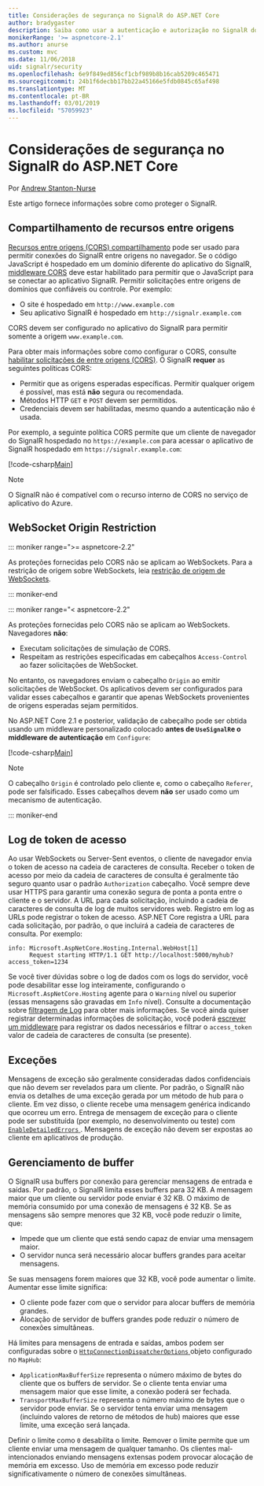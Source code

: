 ```yaml
---
title: Considerações de segurança no SignalR do ASP.NET Core
author: bradygaster
description: Saiba como usar a autenticação e autorização no SignalR do ASP.NET Core.
monikerRange: '>= aspnetcore-2.1'
ms.author: anurse
ms.custom: mvc
ms.date: 11/06/2018
uid: signalr/security
ms.openlocfilehash: 6e9f849ed856cf1cbf989b8b16cab5209c465471
ms.sourcegitcommit: 24b1f6decbb17bb22a45166e5fdb0845c65af498
ms.translationtype: MT
ms.contentlocale: pt-BR
ms.lasthandoff: 03/01/2019
ms.locfileid: "57059923"
---
```

# <a name="security-considerations-in-aspnet-core-signalr"></a>Considerações de segurança no SignalR do ASP.NET Core

Por [Andrew Stanton-Nurse](https://twitter.com/anurse)

Este artigo fornece informações sobre como proteger o SignalR.

## <a name="cross-origin-resource-sharing"></a>Compartilhamento de recursos entre origens

[Recursos entre origens (CORS) compartilhamento](https://www.w3.org/TR/cors/) pode ser usado para permitir conexões do SignalR entre origens no navegador. Se o código JavaScript é hospedado em um domínio diferente do aplicativo do SignalR, [middleware CORS](xref:security/cors) deve estar habilitado para permitir que o JavaScript para se conectar ao aplicativo SignalR. Permitir solicitações entre origens de domínios que confiáveis ou controle. Por exemplo:

* O site é hospedado em `http://www.example.com`
* Seu aplicativo SignalR é hospedado em `http://signalr.example.com`

CORS devem ser configurado no aplicativo do SignalR para permitir somente a origem `www.example.com`.

Para obter mais informações sobre como configurar o CORS, consulte [habilitar solicitações de entre origens (CORS)](xref:security/cors). O SignalR **requer** as seguintes políticas CORS:

* Permitir que as origens esperadas específicas. Permitir qualquer origem é possível, mas está **não** segura ou recomendada.
* Métodos HTTP `GET` e `POST` devem ser permitidos.
* Credenciais devem ser habilitadas, mesmo quando a autenticação não é usada.

Por exemplo, a seguinte política CORS permite que um cliente de navegador do SignalR hospedado no `https://example.com` para acessar o aplicativo de SignalR hospedado em `https://signalr.example.com`:

[!code-csharp[Main](security/sample/Startup.cs?name=snippet1)]

> [!NOTE]
> O SignalR não é compatível com o recurso interno de CORS no serviço de aplicativo do Azure.

## <a name="websocket-origin-restriction"></a>WebSocket Origin Restriction

::: moniker range=">= aspnetcore-2.2"

As proteções fornecidas pelo CORS não se aplicam ao WebSockets. Para a restrição de origem sobre WebSockets, leia [restrição de origem de WebSockets](xref:fundamentals/websockets#websocket-origin-restriction).

::: moniker-end

::: moniker range="< aspnetcore-2.2"

As proteções fornecidas pelo CORS não se aplicam ao WebSockets. Navegadores **não**:

* Executam solicitações de simulação de CORS.
* Respeitam as restrições especificadas em cabeçalhos `Access-Control` ao fazer solicitações de WebSocket.

No entanto, os navegadores enviam o cabeçalho `Origin` ao emitir solicitações de WebSocket. Os aplicativos devem ser configurados para validar esses cabeçalhos e garantir que apenas WebSockets provenientes de origens esperadas sejam permitidos.

No ASP.NET Core 2.1 e posterior, validação de cabeçalho pode ser obtida usando um middleware personalizado colocado **antes de `UseSignalR`e o middleware de autenticação** em `Configure`:

[!code-csharp[Main](security/sample/Startup.cs?name=snippet2)]

> [!NOTE]
> O cabeçalho `Origin` é controlado pelo cliente e, como o cabeçalho `Referer`, pode ser falsificado. Esses cabeçalhos devem **não** ser usado como um mecanismo de autenticação.

::: moniker-end

## <a name="access-token-logging"></a>Log de token de acesso

Ao usar WebSockets ou Server-Sent eventos, o cliente de navegador envia o token de acesso na cadeia de caracteres de consulta. Receber o token de acesso por meio da cadeia de caracteres de consulta é geralmente tão seguro quanto usar o padrão `Authorization` cabeçalho. Você sempre deve usar HTTPS para garantir uma conexão segura de ponta a ponta entre o cliente e o servidor. A URL para cada solicitação, incluindo a cadeia de caracteres de consulta de log de muitos servidores web. Registro em log as URLs pode registrar o token de acesso. ASP.NET Core registra a URL para cada solicitação, por padrão, o que incluirá a cadeia de caracteres de consulta. Por exemplo:

```
info: Microsoft.AspNetCore.Hosting.Internal.WebHost[1]
      Request starting HTTP/1.1 GET http://localhost:5000/myhub?access_token=1234
```

Se você tiver dúvidas sobre o log de dados com os logs do servidor, você pode desabilitar esse log inteiramente, configurando o `Microsoft.AspNetCore.Hosting` agente para o `Warning` nível ou superior (essas mensagens são gravadas em `Info` nível). Consulte a documentação sobre [filtragem de Log](xref:fundamentals/logging/index#log-filtering) para obter mais informações. Se você ainda quiser registrar determinadas informações de solicitação, você poderá [escrever um middleware](xref:fundamentals/middleware/write) para registrar os dados necessários e filtrar o `access_token` valor de cadeia de caracteres de consulta (se presente).

## <a name="exceptions"></a>Exceções

Mensagens de exceção são geralmente consideradas dados confidenciais que não devem ser revelados para um cliente. Por padrão, o SignalR não envia os detalhes de uma exceção gerada por um método de hub para o cliente. Em vez disso, o cliente recebe uma mensagem genérica indicando que ocorreu um erro. Entrega de mensagem de exceção para o cliente pode ser substituída (por exemplo, no desenvolvimento ou teste) com [ `EnableDetailedErrors` ](xref:signalr/configuration#configure-server-options). Mensagens de exceção não devem ser expostas ao cliente em aplicativos de produção.

## <a name="buffer-management"></a>Gerenciamento de buffer

O SignalR usa buffers por conexão para gerenciar mensagens de entrada e saídas. Por padrão, o SignalR limita esses buffers para 32 KB. A mensagem maior que um cliente ou servidor pode enviar é 32 KB. O máximo de memória consumido por uma conexão de mensagens é 32 KB. Se as mensagens são sempre menores que 32 KB, você pode reduzir o limite, que:

* Impede que um cliente que está sendo capaz de enviar uma mensagem maior.
* O servidor nunca será necessário alocar buffers grandes para aceitar mensagens.

Se suas mensagens forem maiores que 32 KB, você pode aumentar o limite. Aumentar esse limite significa:

* O cliente pode fazer com que o servidor para alocar buffers de memória grandes.
* Alocação de servidor de buffers grandes pode reduzir o número de conexões simultâneas.

Há limites para mensagens de entrada e saídas, ambos podem ser configuradas sobre o [ `HttpConnectionDispatcherOptions` ](xref:signalr/configuration#configure-server-options) objeto configurado no `MapHub`:

* `ApplicationMaxBufferSize` representa o número máximo de bytes do cliente que os buffers de servidor. Se o cliente tenta enviar uma mensagem maior que esse limite, a conexão poderá ser fechada.
* `TransportMaxBufferSize` representa o número máximo de bytes que o servidor pode enviar. Se o servidor tenta enviar uma mensagem (incluindo valores de retorno de métodos de hub) maiores que esse limite, uma exceção será lançada.

Definir o limite como `0` desabilita o limite. Remover o limite permite que um cliente enviar uma mensagem de qualquer tamanho. Os clientes mal-intencionados enviando mensagens extensas podem provocar alocação de memória em excesso. Uso de memória em excesso pode reduzir significativamente o número de conexões simultâneas.
